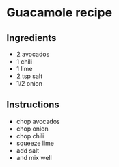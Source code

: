 # Guacamole recipe


## Ingredients

- 2 avocados
- 1 chili
- 1 lime
- 2 tsp salt
- 1/2 onion


## Instructions

- chop avocados
- chop onion
- chop chili
- squeeze lime
- add salt
- and mix well
